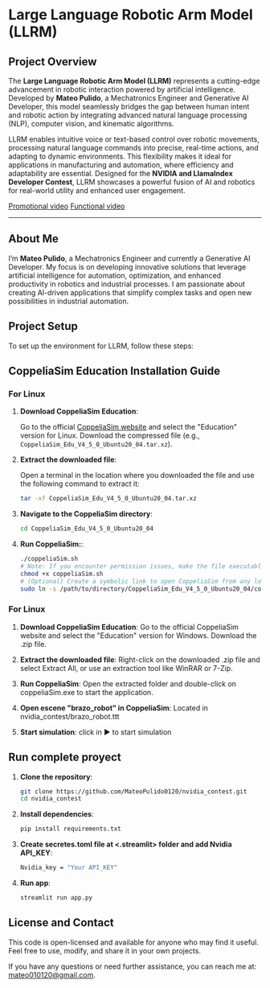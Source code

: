 # Large Language Robotic Arm Model (LLRM)

## Project Overview

The **Large Language Robotic Arm Model (LLRM)** represents a cutting-edge advancement in robotic interaction powered by artificial intelligence. Developed by **Mateo Pulido**, a Mechatronics Engineer and Generative AI Developer, this model seamlessly bridges the gap between human intent and robotic action by integrating advanced natural language processing (NLP), computer vision, and kinematic algorithms. 

LLRM enables intuitive voice or text-based control over robotic movements, processing natural language commands into precise, real-time actions, and adapting to dynamic environments. This flexibility makes it ideal for applications in manufacturing and automation, where efficiency and adaptability are essential. Designed for the **NVIDIA and LlamaIndex Developer Contest**, LLRM showcases a powerful fusion of AI and robotics for real-world utility and enhanced user engagement.

[Promotional video](https://www.youtube.com/watch?v=imV_XEKuHHY)
[Functional video](https://youtu.be/bN-aVxDIASw)


---

## About Me

I’m **Mateo Pulido**, a Mechatronics Engineer and currently a Generative AI Developer. My focus is on developing innovative solutions that leverage artificial intelligence for automation, optimization, and enhanced productivity in robotics and industrial processes. I am passionate about creating AI-driven applications that simplify complex tasks and open new possibilities in industrial automation.

## Project Setup

To set up the environment for LLRM, follow these steps:


## CoppeliaSim Education Installation Guide

### For Linux

1. **Download CoppeliaSim Education**:

   Go to the official [CoppeliaSim website](https://www.coppeliarobotics.com/downloads.html) and select the "Education" version for Linux. Download the compressed file (e.g., `CoppeliaSim_Edu_V4_5_0_Ubuntu20_04.tar.xz`).

2. **Extract the downloaded file**:

   Open a terminal in the location where you downloaded the file and use the following command to extract it:
   ```bash
   tar -xf CoppeliaSim_Edu_V4_5_0_Ubuntu20_04.tar.xz

3. **Navigate to the CoppeliaSim directory**:
    ```bash
   cd CoppeliaSim_Edu_V4_5_0_Ubuntu20_04

4. **Run CoppeliaSim:**:
    ```bash
   ./coppeliaSim.sh
   # Note: If you encounter permission issues, make the file executable:
   chmod +x coppeliaSim.sh
   # (Optional) Create a symbolic link to open CoppeliaSim from any location in the terminal:
   sudo ln -s /path/to/directory/CoppeliaSim_Edu_V4_5_0_Ubuntu20_04/coppeliaSim.sh /usr/local/bin/coppeliasim

### For Linux

1. **Download CoppeliaSim Education**:
    Go to the official CoppeliaSim website and select the "Education" version for Windows. Download the .zip file.

2. **Extract the downloaded file**:
    Right-click on the downloaded .zip file and select Extract All, or use an extraction tool like WinRAR or 7-Zip.

3. **Run CoppeliaSim**:
    Open the extracted folder and double-click on coppeliaSim.exe to start the application.

4. **Open escene "brazo_robot" in CoppeliaSim**:
    Located in nvidia_contest/brazo_robot.ttt

5. **Start simulation**:
    click in ▶ to start simulation

## Run complete proyect

1. **Clone the repository**:
   ```bash
   git clone https://github.com/MateoPulido0120/nvidia_contest.git
   cd nvidia_contest

2. **Install dependencies**:
   ```bash
   pip install requirements.txt

3. **Create secretes.toml file at <.streamlit> folder and add Nvidia API_KEY**:
   ```bash
   Nvidia_key = "Your API_KEY"

4. **Run app**:
   ```bash
   streamlit run app.py


## License and Contact

This code is open-licensed and available for anyone who may find it useful. Feel free to use, modify, and share it in your own projects.

If you have any questions or need further assistance, you can reach me at: [mateo010120@gmail.com](mailto:mateo010120@gmail.com).
